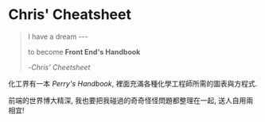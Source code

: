Chris' Cheatsheet
=======


> I have a dream ---
> 
> to become **Front End's Handbook**
> 
> 
> -_Chris' Cheetsheet_

化工界有一本 _Perry's Handbook_, 裡面充滿各種化學工程師所需的圖表與方程式.

前端的世界博大精深, 我也要把我碰過的奇奇怪怪問題都整理在一起, 送人自用兩相宜!





